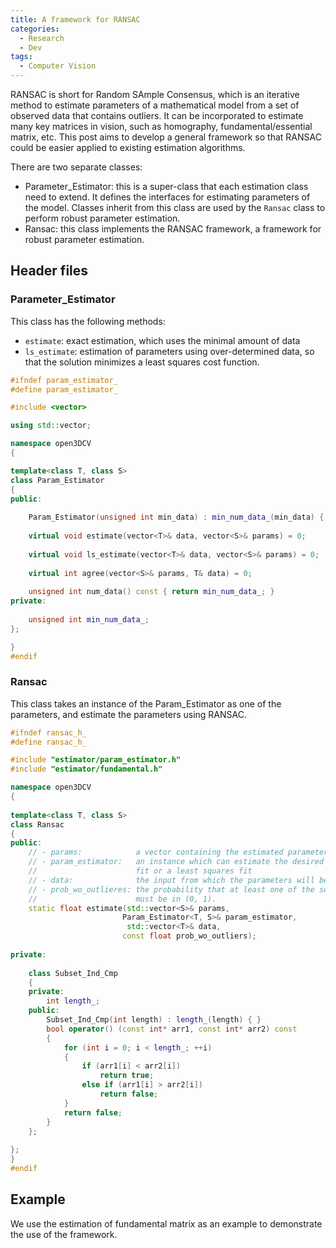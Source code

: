 ```yaml
---
title: A framework for RANSAC
categories: 
  - Research
  - Dev
tags:
  - Computer Vision
---
```


RANSAC is short for Random SAmple Consensus, which is an iterative method to estimate parameters of a mathematical model from a set of observed data that contains outliers. It can be incorporated to estimate many key matrices in vision, such as homography, fundamental/essential matrix, etc. This post aims to develop a general framework so that RANSAC could be easier applied to existing estimation algorithms.

There are two separate classes:
* Parameter_Estimator: this is a super-class that each estimation class need to extend. It defines the interfaces for estimating parameters of the model. Classes inherit from this class are used by the `Ransac` class to perform robust parameter estimation.
* Ransac: this class implements the RANSAC framework, a framework for robust parameter estimation.

## Header files
### Parameter_Estimator
This class has the following methods:
* `estimate`: exact estimation, which uses the minimal amount of data
* `ls_estimate`: estimation of parameters using over-determined data, so that the solution minimizes a least squares cost function.

```cpp
#ifndef param_estimator_
#define param_estimator_

#include <vector>

using std::vector;

namespace open3DCV
{

template<class T, class S>
class Param_Estimator
{
public:
    
    Param_Estimator(unsigned int min_data) : min_num_data_(min_data) { }
    
    virtual void estimate(vector<T>& data, vector<S>& params) = 0;
    
    virtual void ls_estimate(vector<T>& data, vector<S>& params) = 0;
    
    virtual int agree(vector<S>& params, T& data) = 0;
    
    unsigned int num_data() const { return min_num_data_; }  
private:
    
    unsigned int min_num_data_;
};

}
#endif
```

### Ransac
This class takes an instance of the Param_Estimator as one of the parameters, and estimate the parameters using RANSAC.

```cpp
#ifndef ransac_h_
#define ransac_h_

#include "estimator/param_estimator.h"
#include "estimator/fundamental.h"

namespace open3DCV
{
    
template<class T, class S>
class Ransac
{
public:
    // - params:            a vector containing the estimated parameters
    // - param_estimator:   an instance which can estimate the desired parameters by either an exact
    //                      fit or a least squares fit
    // - data:              the input from which the parameters will be estimated
    // - prob_wo_outlieres: the probability that at least one of the selected subsets doens't contain an outlier,
    //                      must be in (0, 1).
    static float estimate(std::vector<S>& params,
                         Param_Estimator<T, S>& param_estimator,
                          std::vector<T>& data,
                         const float prob_wo_outliers);
    
private:
    
    class Subset_Ind_Cmp
    {
    private:
        int length_;
    public:
        Subset_Ind_Cmp(int length) : length_(length) { }
        bool operator() (const int* arr1, const int* arr2) const
        {
            for (int i = 0; i < length_; ++i)
            {
                if (arr1[i] < arr2[i])
                    return true;
                else if (arr1[i] > arr2[i])
                    return false;
            }
            return false;
        }
    };
    
};
}
#endif
```

## Example
We use the estimation of fundamental matrix as an example to demonstrate the use of the framework.